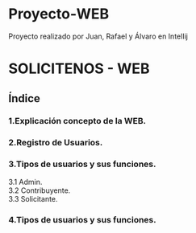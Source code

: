 # Proyecto-WEB
Proyecto realizado por Juan, Rafael y Álvaro en IntelIij


# SOLICITENOS - WEB 

## Índice

### 1.Explicación concepto de la WEB.
### 2.Registro de Usuarios.
### 3.Tipos de usuarios y sus funciones.  
3.1 Admin.  
3.2 Contribuyente.  
3.3 Solicitante.  
### 4.Tipos de usuarios y sus funciones.

